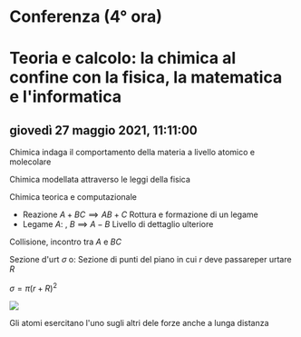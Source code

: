 # Conferenza (4° ora)
# Teoria e calcolo: la chimica al confine con la fisica, la matematica e l'informatica

## giovedì 27 maggio 2021, 11:11:00

Chimica indaga il comportamento della materia a livello atomico e molecolare

Chimica modellata attraverso le leggi della fisica

Chimica teorica e computazionale

* Reazione $A+BC \implies AB+C$
Rottura e formazione di un legame
* Legame
$A:$    , $B$ $\implies$  $A-B$
Livello di dettaglio ulteriore


Collisione, incontro tra $A$ e $BC$

Sezione d'urt $\sigma$ o: Sezione di punti del piano in cui $r$ deve passareper urtare $R$

$\sigma=\pi(r+R)^2$

![](https://i.imgur.com/PXjTvze.jpg)

Gli atomi esercitano l'uno sugli altri dele forze anche a lunga distanza
<!--stackedit_data:
eyJoaXN0b3J5IjpbLTY5MjQ3NjMyNF19
-->